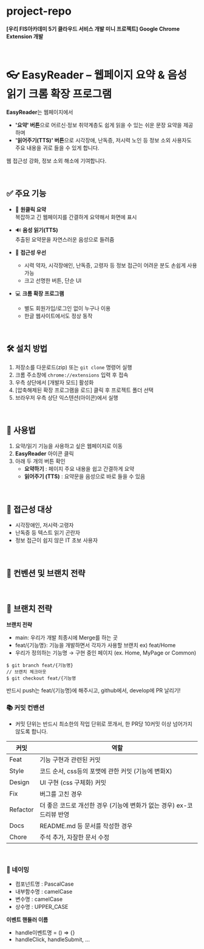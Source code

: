 # project-repo

<b>[우리 FIS아카데미 5기 클라우드 서비스 개발 미니 프로젝트] Google Chrome Extension 개발</b>

<br/>

<div>

# 👓 EasyReader – 웹페이지 요약 & 음성 읽기 크롬 확장 프로그램

**EasyReader**는 웹페이지에서  
- **'요약' 버튼**으로 어르신·정보 취약계층도 쉽게 읽을 수 있는 쉬운 문장 요약을 제공하며  
- **'읽어주기(TTS)' 버튼**으로 시각장애, 난독증, 저시력 노인 등 정보 소외 사용자도 주요 내용을 귀로 들을 수 있게 합니다.

웹 접근성 강화, 정보 소외 해소에 기여합니다.

<br/>

## ✅ 주요 기능

- 📝 **원클릭 요약**  
  복잡하고 긴 웹페이지를 간결하게 요약해서 화면에 표시

- 🔊 **음성 읽기(TTS)**  
  추출된 요약문을 자연스러운 음성으로 들려줌

- 🚦 **접근성 우선**  
    - 시력 약자, 시각장애인, 난독증, 고령자 등 정보 접근이 어려운 분도 손쉽게 사용 가능  
    - 크고 선명한 버튼, 단순 UI

- 💻 **크롬 확장 프로그램**  
    - 별도 회원가입/로그인 없이 누구나 이용  
    - 한글 웹사이트에서도 정상 동작

<br/>

## 🛠 설치 방법

1. 저장소를 다운로드(zip) 또는 `git clone` 명령어 실행
2. 크롬 주소창에 `chrome://extensions` 입력 후 접속
3. 우측 상단에서 [개발자 모드] 활성화
4. [압축해제된 확장 프로그램을 로드] 클릭 후 프로젝트 폴더 선택
5. 브라우저 우측 상단 익스텐션(아이콘)에서 실행


<br/>


## 🚀 사용법

1. 요약/읽기 기능을 사용하고 싶은 웹페이지로 이동
2. **EasyReader** 아이콘 클릭
3. 아래 두 개의 버튼 확인
    - **요약하기** : 페이지 주요 내용을 쉽고 간결하게 요약  
    - **읽어주기 (TTS)** : 요약문을 음성으로 바로 들을 수 있음

<br/>

## 📢 접근성 대상

- 시각장애인, 저시력·고령자
- 난독증 등 텍스트 읽기 곤란자
- 정보 접근이 쉽지 않은 IT 초보 사용자

<br/>

<h2>  📄 컨벤션 및 브랜치 전략 </h2>

<br/>

## :cactus: 브랜치 전략

**브랜치 전략**

- main: 우리가 개발 최종시에 Merge를 하는 곳
- feat/{기능명}: 기능을 개발하면서 각자가 사용할 브랜치 ex) feat/Home
- 우리가 정의하는 기능명 → 구현 중인 페이지 (ex. Home, MyPage or Common)

```// 브랜치 생성 ❗❗항상 메인에 체크아웃해서 만들것❗❗
$ git branch feat/{기능명}
// 브랜치 체크아웃
$ git checkout feat/{기능명
```

반드시 push는 feat/{기능명}에 해주시고, github에서, develop에 PR 날리기!

### 📚 커밋 컨밴션

- 커밋 단위는 반드시 최소한의 작업 단위로 쪼개서, 한 PR당 10커밋 이상 넘어가지 않도록 합니다.

| 커밋     | 역할                                                                  |
| -------- | --------------------------------------------------------------------- |
| Feat     | 기능 구현과 관련된 커밋                                               |
| Style    | 코드 순서, css등의 포맷에 관한 커밋 (기능에 변화X)                    |
| Design   | UI 구현 (css 구체화) 커밋                                             |
| Fix      | 버그를 고친 경우                                                      |
| Refactor | 더 좋은 코드로 개선한 경우 (기능에 변화가 없는 경우) ex-코드리뷰 반영 |
| Docs     | README.md 등 문서를 작성한 경우                                       |
| Chore    | 주석 추가, 자잘한 문서 수정                                           |

<br/>

### 📜 네이밍

- 컴포넌트명 : PascalCase
- 내부함수명 : camelCase
- 변수명 : camelCase
- 상수명 : UPPER_CASE

<aside>
<b>이벤트 핸들러 이름</b>

- handle이벤트명 = () ⇒ {}
- handleClick, handleSubmit, ...
</aside>
